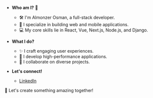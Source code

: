 * **Who am I?** 👋
  * 🛠️ I'm Almonzer Osman, a full-stack developer. 
  * 🚀 I specialize in building web and mobile applications. 
  * 💻 My core skills lie in React, Vue, Next.js, Node.js, and Django. 

* **What I do?** 
  * ✨ I craft engaging user experiences. 
  * 🚀 I develop high-performance applications. 
  * 🤝 I collaborate on diverse projects. 

* **Let's connect!** 
  * [LinkedIn](https://www.linkedin.com/in/almonzer-osman/)

🎉 Let's create something amazing together! 
